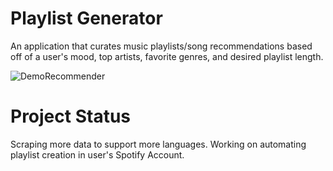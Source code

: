 # Playlist Generator
An application that curates music playlists/song recommendations based off of a user's mood, top artists, favorite genres, and desired playlist length.

![DemoRecommender](https://user-images.githubusercontent.com/48113975/91646333-f42fa080-ea1b-11ea-9ccd-7340af72149f.gif)

# Project Status
Scraping more data to support more languages. Working on automating playlist creation in user's Spotify Account.
